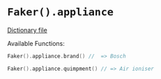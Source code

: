 # `Faker().appliance`

[Dictionary file](../src/main/resources/locales/en/appliance.yml)

Available Functions:  
```kotlin
Faker().appliance.brand() //  => Bosch

Faker().appliance.quimpment() // => Air ioniser
```

